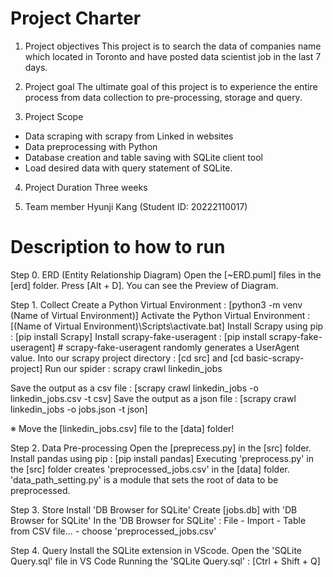 
# Project Charter

1. Project objectives
This project is to search the data of companies name which located in Toronto and have posted data scientist job in the last 7 days.

2. Project goal
The ultimate goal of this project is to experience the entire process from data collection to pre-processing, storage and query.

3. Project Scope
- Data scraping with scrapy from Linked in websites
- Data preprocessing with Python
- Database creation and table saving with SQLite client tool
- Load desired data with query statement of SQLite.

4. Project Duration
Three weeks

5. Team member
Hyunji Kang (Student ID: 20222110017)




# Description to how to run

Step 0. ERD (Entity Relationship Diagram)
Open the [~ERD.puml] files in the [erd] folder.
Press [Alt + D]. You can see the Preview of Diagram.


Step 1. Collect
Create a Python Virtual Environment : [python3 -m venv (Name of Virtual Environment)]
Activate the Python Virtual Environment : [(Name of Virtual Environment)\Scripts\activate.bat]
Install Scrapy using pip : [pip install Scrapy]
Install scrapy-fake-useragent : [pip install scrapy-fake-useragent]        # scrapy-fake-useragent randomly generates a UserAgent value.
Into our scrapy project directory : [cd src] and [cd basic-scrapy-project]
Run our spider : scrapy crawl linkedin_jobs

Save the output as a csv file : [scrapy crawl linkedin_jobs -o linkedin_jobs.csv -t csv]
Save the output as a json file : [scrapy crawl linkedin_jobs -o jobs.json -t json]

※ Move the [linkedin_jobs.csv] file to the [data] folder!

Step 2. Data Pre-processing
Open the [preprecess.py] in the [src] folder.
Install pandas using pip : [pip install pandas]
Executing 'preprocess.py' in the [src] folder creates 'preprocessed_jobs.csv' in the [data] folder.
'data_path_setting.py' is a module that sets the root of data to be preprocessed.


Step 3. Store
Install 'DB Browser for SQLite'
Create [jobs.db] with 'DB Browser for SQLite'
In the 'DB Browser for SQLite' : File - Import - Table from CSV file... - choose 'preprocessed_jobs.csv'


Step 4. Query
Install the SQLite extension in VScode.
Open the 'SQLite Query.sql' file in VS Code
Running the 'SQLite Query.sql' : [Ctrl + Shift + Q]
